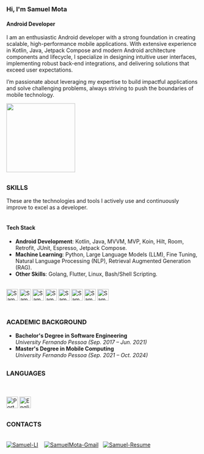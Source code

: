 <div style="display: inline-block">

### Hi, I'm Samuel Mota<br> 
#### Android Developer<br>

I am an enthusiastic Android developer with a strong foundation in creating scalable, high-performance mobile applications. With extensive experience in Kotlin, Java, Jetpack Compose and modern Android architecture components and lifecycle, I specialize in designing intuitive user interfaces, implementing robust back-end integrations, and delivering solutions that exceed user expectations.

I’m passionate about leveraging my expertise to build impactful applications and solve challenging problems, always striving to push the boundaries of mobile technology.

<div>
<img height="180cm" src="https://github-readme-stats.vercel.app/api?username=samuelmmota&show_icons=true&theme=dark">
<!--<img height="180cm" src="https://github-readme-stats.vercel.app/api/top-langs/?username=dka98&langs_count=8e&theme=dark"-->
</div>

##

### __SKILLS__  
<div style="display: inline-block">These are the technologies and tools I actively use and continuously improve to excel as a developer.</div>
<br><br>

#### __Tech Stack__  
- **Android Development**: Kotlin, Java, MVVM, MVP, Koin, Hilt, Room, Retrofit, JUnit, Espresso, Jetpack Compose.  
- **Machine Learning**: Python, Large Language Models (LLM), Fine Tuning, Natural Language Processing (NLP), Retrieval Augmented Generation (RAG).  
- **Other Skills**: Golang, Flutter, Linux, Bash/Shell Scripting.  
<br>

<img align="center" alt="Samuel-Android" height="30" width="30" src="https://cdn.jsdelivr.net/gh/devicons/devicon/icons/android/android-original.svg" title="Android" />
<img align="center" alt="Samuel-Kotlin" height="30" width="30" src="https://cdn.jsdelivr.net/gh/devicons/devicon/icons/kotlin/kotlin-original.svg" title="Kotlin" />
<img align="center" alt="Samuel-JetpackCompose" height="30" width="30" src="https://cdn.jsdelivr.net/gh/devicons/devicon/icons/jetpackcompose/jetpackcompose-original.svg" title="Jetpack Compose" />
<img align="center" alt="Samuel-Java" height="30" width="30" src="https://cdn.jsdelivr.net/gh/devicons/devicon/icons/java/java-original.svg" title="Java" />
<img align="center" alt="Samuel-Gradle" height="30" width="30" src="https://cdn.jsdelivr.net/gh/devicons/devicon/icons/gradle/gradle-original.svg" title="Gradle" />
<img align="center" alt="Samuel-AndroidStudio" height="30" width="30" src="https://cdn.jsdelivr.net/gh/devicons/devicon/icons/androidstudio/androidstudio-original-wordmark.svg" title="Android Studio" />
<img align="center" alt="Samuel-Debian" height="30" width="30" src="https://cdn.jsdelivr.net/gh/devicons/devicon/icons/debian/debian-original-wordmark.svg" title="Debian Linux" />
<img align="center" alt="Samuel-GIT" height="30" width="30" src="https://cdn.jsdelivr.net/gh/devicons/devicon/icons/git/git-original.svg"" title="Git" />
<div><br>


##

### __ACADEMIC BACKGROUND__
- **Bachelor's Degree in Software Engineering**  
  *University Fernando Pessoa (Sep. 2017 – Jun. 2021)*
- **Master's Degree in Mobile Computing**  
  *University Fernando Pessoa (Sep. 2021 – Oct. 2024)*

##

### __LANGUAGES__
</div>
<div style="display: inline-block"><br><br>
<img src="https://img.icons8.com/color/48/000000/portugal-circular.png" height="30" width="30" title="Português"/>
<img src="https://img.icons8.com/color/48/000000/great-britain-circular.png" height="30" width="30" title="English"/>
</div>

##

### __CONTACTS__
  </div>
<div><br>
<a href="https://www.linkedin.com/in/samuel-mota-691a94a7/" target="_blank"> <img align="center" alt="Samuel-LI" src="https://img.shields.io/badge/LinkedIn-0077B5?style=for-the-badge&logo=linkedin&logoColor=white" title="LinkedIn" /></a>
&nbsp&nbsp&nbsp<a href="mailto:samuelmmota@gmail.com"><img align="center" alt="SamuelMota-Gmail" src="https://img.shields.io/badge/Gmail-D14836?style=for-the-badge&logo=gmail&logoColor=white" title="Gmail" /></a>
&nbsp;&nbsp;<a href="https://drive.google.com/file/d/1Tngdal9EWOOMDXTuLjSVjm1D15JHqEEn/view?usp=sharing" target="_blank"><img align="center" alt="Samuel-Resume" src="https://img.shields.io/badge/Resume-000000?style=for-the-badge&logo=file-earmark-pdf&logoColor=white" title="Resume" /></a>
</div>

